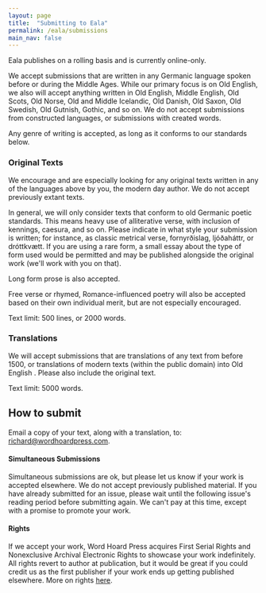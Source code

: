 ```yaml
---
layout: page
title:  "Submitting to Eala"
permalink: /eala/submissions
main_nav: false
---
```


Eala publishes on a rolling basis and is currently online-only.

We accept submissions that are written in any Germanic language spoken before or during the Middle Ages. While our primary focus is on Old English, we also will accept anything written in Old English, Middle English, Old Scots, Old Norse, Old and Middle Icelandic, Old Danish, Old Saxon, Old Swedish, Old Gutnish, Gothic, and so on. We do not accept submissions from constructed languages, or submissions with created words.

Any genre of writing is accepted, as long as it conforms to our standards below.

### Original Texts

We encourage and are especially looking for any original texts written in any of the languages above by you, the modern day author. We do not accept previously extant texts.

In general, we will only consider texts that conform to old Germanic poetic standards. This means heavy use of alliterative verse, with inclusion of kennings, caesura, and so on. Please indicate in what style your submission is written; for instance, as classic metrical verse, fornyrðislag, ljóðaháttr, or dróttkvætt. If you are using a rare form, a small essay about the type of form used would be permitted and may be published alongside the original work (we'll work with you on that).

Long form prose is also accepted.

Free verse or rhymed, Romance-influenced poetry will also be accepted based on their own individual merit, but are not especially encouraged.

Text limit: 500 lines, or 2000 words.

### Translations

We will accept submissions that are translations of any text from before 1500, or translations of modern texts (within the public domain) into Old English . Please also include the original text.

Text limit: 5000 words.

## How to submit

Email a copy of your text, along with a translation, to: <a href="mailto:richard@wordhoardpress.com">richard@wordhoardpress.com</a>.

#### Simultaneous Submissions

Simultaneous submissions are ok, but please let us know if your work is accepted elsewhere. We do not accept previously published material. If you have already submitted for an issue, please wait until the following issue's reading period before submitting again. We can't pay at this time, except with a promise to promote your work.

#### Rights

If we accept your work, Word Hoard Press acquires First Serial Rights and Nonexclusive Archival Electronic Rights to showcase your work indefinitely. All rights revert to author at publication, but it would be great if you could credit us as the first publisher if your work ends up getting published elsewhere. More on rights <a href="http://www.pw.org/content/copyright">here</a>.
